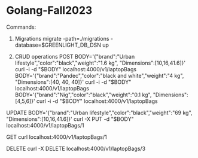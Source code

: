 # Golang-Fall2023

Commands:

1. Migrations
migrate -path=./migrations -database=$GREENLIGHT_DB_DSN up

2. CRUD operations
POST
BODY='{"brand":"Urban lifestyle","color":"black","weight":"1.6 kg", "Dimensions":[10,16,41.6]}'
curl -i -d "$BODY" localhost:4000/v1/laptopBags
BODY='{"brand":"Pandec","color":"black and white","weight":"4 kg", "Dimensions":[40, 40, 40]}'
curl -i -d "$BODY" localhost:4000/v1/laptopBags
BODY='{"brand":"Nig","color":"black","weight":"0.1 kg", "Dimensions":[4,5,6]}'
curl -i -d "$BODY" localhost:4000/v1/laptopBags

UPDATE
BODY='{"brand":"Urban lifestyle","color":"black","weight":"69 kg", "Dimensions":[10,16,41.6]}'
curl -X PUT -d "$BODY" localhost:4000/v1/laptopBags/1

GET
curl localhost:4000/v1/laptopBags/1

DELETE
curl -X DELETE localhost:4000/v1/laptopBags/3

